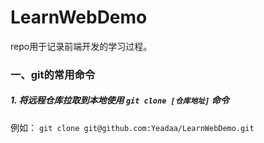 # LearnWebDemo
repo用于记录前端开发的学习过程。



### 一、git的常用命令

##### 1. 将远程仓库拉取到本地使用 `git clone [仓库地址]` 命令

例如： `git clone git@github.com:Yeadaa/LearnWebDemo.git`

